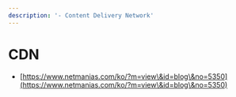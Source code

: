 ```yaml
---
description: '- Content Delivery Network'
---
```


# CDN











* [https://www.netmanias.com/ko/?m=view\&id=blog\&no=5350](https://www.netmanias.com/ko/?m=view\&id=blog\&no=5350)
